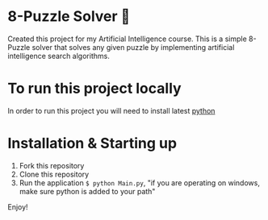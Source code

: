 # 8-Puzzle Solver :game_die:
Created this project for my Artificial Intelligence course.
This is a simple 8-Puzzle solver that solves any given puzzle by implementing artificial intelligence search algorithms.

# To run this project locally
In order to run this project you will need to install latest [python](https://www.python.org/)
# Installation & Starting up
1. Fork this repository
2. Clone this repository
3. Run the application ```$ python Main.py```, "if you are operating on windows, make sure python is added to your path"

Enjoy!

